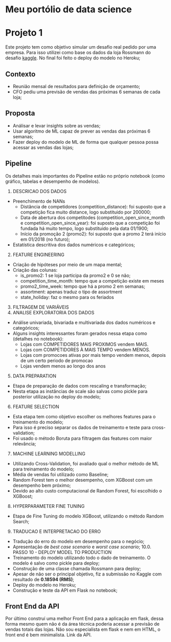 # Meu portólio de data science

# Projeto 1
Este projeto tem como objetivo simular um desafio real pedido por uma empresa. Para isso utilizei como base os dados da loja Rossmann do desafio [kaggle](https://www.kaggle.com/c/rossmann-store-sales). 
No final foi feito o deploy do modelo no Heroku;

## Contexto
* Reunião mensal de resultados para definição de orçamento;
* CFO pediu uma previsão de vendas das próximas 6 semanas de cada loja;

## Proposta
* Análisar e levar insights sobre as vendas;
* Usar algoritmo de ML capaz de prever as vendas das próximas 6 semanas;
* Fazer deploy do modelo de ML de forma que qualquer pessoa possa acessar as vendas das lojas;

## Pipeline

Os detalhes mais importantes do Pipeline estão no próprio notebook (como gráfico, tabelas e desempenho de modelos).

1. DESCRICAO DOS DADOS
* Preenchimento de NANs
  * Distância de competidores (competition_distance): foi suposto que a competição fica muito distance, logo substituido por 200000;
  * Data de abertura dos competitodes (competition_open_since_month e competition_open_since_year): foi suposto que a competição foi fundada há muito tempo, logo substituido pela data 01/1900;
  * Início da promoção 2 (promo2): foi suposto que a promo 2 terá início em 01/2018 (no futuro);
* Estatística descritiva dos dados numéricos e categóricos;
2. FEATURE ENGINEERING
* Criação de hipóteses por meio de um mapa mental;
* Criação das colunas:
  * is_promo2: 1 se loja participa da promo2 e 0 se não;
  * competition_time_month: tempo que a competição existe em meses
  * promo2_time_week: tempo que há a promo 2 em semanas;
  * assortment: apenas traduz o tipo de assortment
  * state_holiday: faz o mesmo para os feriados
3. FILTRAGEM DE VARIÁVEIS
4. ANALISE EXPLORATORIA DOS DADOS
* Análise univariada, bivariada e multivariada dos dados numéricos e categóricos;
* Alguns insights interessantes foram gerados nessa etapa como (detalhes no notebook):
  * Lojas com COMPETIDORES MAIS PROXIMOS vendem MAIS.
  * Lojas com COMPETIDORES À MAIS TEMPO vendem MENOS.
  * Lojas com promocoes ativas por mais tempo vendem menos, depois de um certo periodo de
  promocao
  * Lojas vendem menos ao longo dos anos
5. DATA PREPARATION
* Etapa de preparação de dados com rescaling e transformação;
* Nesta etapa as instâncias de scale são salvas como pickle para posterior utilização no deploy do modelo;
6. FEATURE SELECTION
* Esta etapa tem como objetivo escolher os melhores features para o treinamento do modelo;
* Para isso é preciso separar os dados de treinamento e teste para cross-validation;
* Foi usado o método Boruta para filtragem das features com maior relevância;
7. MACHINE LEARNING MODELLING
* Utilizando Cross-Validation, foi avaliado qual o melhor método de ML para treinamento do modelo;
* Média de vendas foi utilizado como Baseline;
* Random Forest tem o melhor desempenho, com XGBoost com um desempenho bem próximo;
* Devido ao alto custo computacional de Random Forest, foi escolhido o XGBoost;
8. HYPERPARAMETER FINE TUNING
* Etapa de Fine Tuning do modelo XGBoost, utilizando o método Random Search;
9. TRADUCAO E INTERPRETACAO DO ERRO
* Tradução do erro do modelo em desempenho para o negócio;
* Apresentação de *best case scenario* e *worst case scenario*;
10.0. PASSO 10 - DEPLOY MODEL TO PRODUCTION
* Treinamento do modelo utilizando todo o dado de treinamento. O modelo é salvo como pickle para deploy;
* Construção de uma classe chamada Rossmann para deploy;
* Apesar de não ser o principal objetivo, fiz a submissão no Kaggle com resultado de **0.18594 (RMS)**;
* Deploy do modelo no Heroku;
* Construção e teste da API em Flask no notebook;

## Front End da API

Por último construí uma melhor Front End para a aplicação em flask, dessa forma mesmo quem não é da área técnica poderia acessar a previsão de vendas totais das lojas. Não sou especialista em flask e nem em HTML, o front end é bem minimalista.
Link da API.
